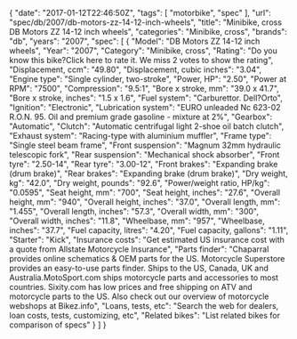 {
    "date": "2017-01-12T22:46:50Z",
    "tags": [
        "motorbike",
        "spec"
    ],
    "url": "spec\/db\/2007\/db-motors-zz-14-12-inch-wheels",
    "title": "Minibike, cross DB Motors ZZ  14-12 inch wheels",
    "categories": "Minibike, cross",
    "brands": "db",
    "years": "2007",
    "spec": [
        {
            "Model": "DB Motors ZZ  14-12 inch wheels",
            "Year": "2007",
            "Category": "Minibike, cross",
            "Rating": "Do you know this bike?Click here to rate it. We miss 2 votes to show the rating",
            "Displacement, ccm": "49.80",
            "Displacement, cubic inches": "3.04",
            "Engine type": "Single cylinder, two-stroke",
            "Power, HP": "2.50",
            "Power at RPM": "7500",
            "Compression": "9.5:1",
            "Bore x stroke, mm": "39.0 x 41.7",
            "Bore x stroke, inches": "1.5 x 1.6",
            "Fuel system": "Carburettor.  Dell?Orto",
            "Ignition": "Electronic",
            "Lubrication system": "EURO unleaded Nc 623-02 R.O.N. 95. Oil and premium grade gasoline - mixture at 2%",
            "Gearbox": "Automatic",
            "Clutch": "Automatic centrifugal light 2-shoe   oil batch clutch",
            "Exhaust system": "Racing-type with aluminium muffler",
            "Frame type": "Single steel beam frame",
            "Front suspension": "Magnum 32mm hydraulic telescopic   fork",
            "Rear suspension": "Mechanical shock absorber",
            "Front tyre": "2.50-14",
            "Rear tyre": "3.00-12",
            "Front brakes": "Expanding brake (drum brake)",
            "Rear brakes": "Expanding brake (drum brake)",
            "Dry weight, kg": "42.0",
            "Dry weight, pounds": "92.6",
            "Power\/weight ratio, HP\/kg": "0.0595",
            "Seat height, mm": "700",
            "Seat height, inches": "27.6",
            "Overall height, mm": "940",
            "Overall height, inches": "37.0",
            "Overall length, mm": "1.455",
            "Overall length, inches": "57.3",
            "Overall width, mm": "300",
            "Overall width, inches": "11.8",
            "Wheelbase, mm": "957",
            "Wheelbase, inches": "37.7",
            "Fuel capacity, litres": "4.20",
            "Fuel capacity, gallons": "1.11",
            "Starter": "Kick",
            "Insurance costs": "Get estimated US insurance cost with a quote from Allstate Motorcycle Insurance",
            "Parts finder": "Chaparral provides online schematics & OEM parts for the US.   Motorcycle Superstore provides an easy-to-use parts finder. Ships to the US, Canada, UK and Australia.MotoSport.com ships motorcycle parts and accessories to most countries.    Sixity.com has low prices and free shipping on ATV and motorcycle parts to the US. Also check out our overview of motorcycle webshops at Bikez.info",
            "Loans, tests, etc": "Search the web for dealers, loan costs, tests, customizing, etc",
            "Related bikes": "List related bikes for comparison of specs"
        }
    ]
}